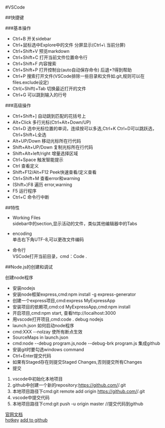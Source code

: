 #VSCode

##快捷键

###基本操作

- Ctrl+B 开关sidebar
- Ctrl+鼠标选中Explore中的文件 分屏显示(Ctrl+\ 当前分屏)
- Ctrl+Shift+V 预览markdown
- Ctrl+Shift+C 打开当前文件位置命令行
- Ctrl+Shift+F 内容搜索
- Ctrl+Shift+P 打开控制台(auto自动保存命令) 后退+?得到帮助
- Ctrl+P 搜索打开文件(VSCode排除一些目录和文件如.git,规则可以在files.exclude设定)
- Ctrl(+Shift)+Tab 切换最近打开的文件
- Ctrl+G 可以跳到输入的行号
 
###高级操作
 
- Ctrl+Shift+] 自动跳到匹配的花括号上
- Alt+Click 多行光标(Ctrl+Alt+Down/UP)
- Ctrl+D 选中光标位置的单词，连续按可以多选,Ctrl+K Ctrl+D可以跳跃选，Ctrl+Shift+L全选
- Alt+UP/Down 移动光标所在行代码
- Shift+Alt+UP/Down 复制光标所在行代码
- Shift+Alt+left/right 增量选择区域
- Ctrl+Space 触发智能提示
- Ctrl 查看定义
- Shift+F12/Alt+F12 Peek快速查看/定义查看
- Ctrl+Shift+M 查看error和warning
- (Shift+)F8 遍历 error,warning
- F5 运行程序
- Ctrl+C 命令行中断

##特性

- Working Files  
  sidebar中的section,显示活动的文件，类似其他编辑器中的Tabs

- encoding  
  单击右下角UTF-8,可以更改文件编码
  
- 命令行  
  VSCode打开当前目录，cmd：Code .  

##Node.js的创建和调试

创建node程序  
  - 安装nodejs
  - 安装node框架express,cmd:npm install -g express-generator
  - 创建一个express项目,cmd:express MyExpressApp
  - 安装项目的依赖项,cmd:cd MyExpressApp,cmd:npm install
  - 开启项目,cmd:npm start, 查看http://localhost:3000
  - 用vscode打开项目,cmd:code .
debug nodejs
  - launch.json 如何启动node程序
  - cmd:XXX  --nolzay 使所有断点生效
  - SourceMaps in launch.json
  - cmd:node --debug program.js,node --debug-brk program.js
集成github
  - 安装git时要勾选windows command
  - Ctrl+Enter提交代码
  - 如果有Staged存在则提交Staged Changes,否则提交所有Changes
  - 提交
  1. vscode中初始化本地项目
  2. github中创建一个新的repository:https://github.com/<your repository>/<project name>.git
  3. 本地项目路径下cmd:git remote add origin https://github.com/<your repository>/<project name>.git
  4. vscode中提交代码
  5. 本地项目路径下cmd:git push -u origin master     //提交代码到github


[官网文档](https://code.visualstudio.com/Docs/editor/codebasics)  
[hotkey](https://code.visualstudio.com/Docs/editor/keybindings)
[add to github](http://michaelcrump.net/using-github-with-visualstudio-code/)